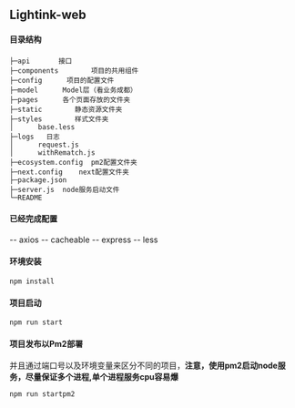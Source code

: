 ## Lightink-web

#### 目录结构

```
├─api	    接口
├─components	    项目的共用组件
├─config      项目的配置文件
├─model	     Model层（看业务成都）
├─pages      各个页面存放的文件夹
├─static	    静态资源文件夹
├─styles	    样式文件夹
│      base.less
├─logs	 日志
│      request.js
│      withRematch.js
├─ecosystem.config	pm2配置文件夹
├─next.config	 next配置文件夹
├─package.json								
├─server.js	 node服务启动文件
└─README
```

#### 已经完成配置
-- axios
-- cacheable
-- express
-- less
#### 环境安装
```
npm install
```
#### 项目启动
```
npm run start
```
#### 项目发布以Pm2部署

并且通过端口号以及环境变量来区分不同的项目，__注意，使用pm2启动node服务，尽量保证多个进程,单个进程服务cpu容易爆__
```
npm run startpm2
```
